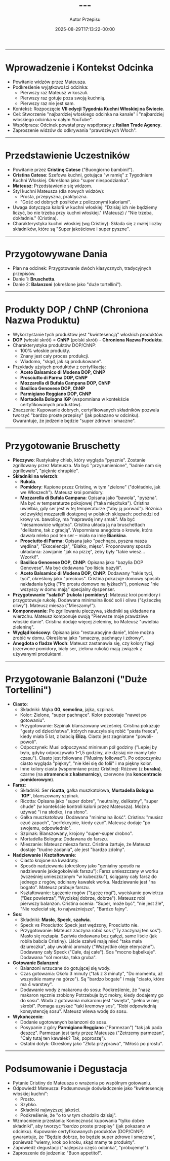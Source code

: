 ﻿---
draft: true
title: "---"
author: "Autor Przepisu"
recipe_image: images/recipe-headers/default.avif
date: 2025-08-29T17:13:22-00:00
categories: ["sniadania"]
tags: ["draft"]
tagline: "Przepis do sformatowania"
servings: 4
prep_time: 15
cook: true
cook_time: 30
calories: 300
protein: 20
fat: 10
carbohydrate: 25
---
---

# Wprowadzenie i Kontekst Odcinka

*   Powitanie widzów przez Mateusza.
*   Podkreślenie wyjątkowości odcinka:
    *   Pierwszy raz Mateusz w koszuli.
    *   Pierwszy raz gotuje poza swoją kuchnią.
    *   Pierwszy raz nie jest sam.
*   Kontekst: Rozpoczęcie **VII edycji Tygodnia Kuchni Włoskiej na Świecie**.
*   Cel: Stworzenie "najbardziej włoskiego odcinka na kanale" i "najbardziej włoskiego odcinka w całym YouTube".
*   Współpraca: Odcinek powstał przy współpracy z **Italian Trade Agency**.
*   Zaproszenie widzów do odkrywania "prawdziwych Włoch".

---

# Przedstawienie Uczestników

*   Powitanie przez **Cristinę Catese** ("Buongiorno bambini!").
*   **Cristina Catese**: Szefowa kuchni, gotująca "w ramię" z Tygodniem Kuchni Włoskiej. Określona jako "super niespodzianka".
*   **Mateusz**: Przedstawienie się widzom.
*   Styl kuchni Mateusza (dla nowych widzów):
    *   Prosta, przepyszna, praktyczna.
    *   "Gość od dobrych posiłków z policzonymi kaloriami".
*   Uwaga dotycząca kalorii w kuchni włoskiej: "Dzisiaj ich nie będziemy liczyć, bo nie trzeba przy kuchni włoskiej." (Mateusz) / "Nie trzeba, dokładnie." (Cristina).
*   Charakterystyka kuchni włoskiej (wg Cristiny): Składa się z małej liczby składników, które są "Super jakościowe i super pyszne".

---

# Przygotowywane Dania

*   Plan na odcinek: Przygotowanie dwóch klasycznych, tradycyjnych przepisów.
*   Danie 1: **Bruschetta**.
*   Danie 2: **Balanzoni** (określone jako "duże tortellini").

---

# Produkty DOP / ChNP (Chroniona Nazwa Produktu)

*   Wykorzystanie tych produktów jest "kwintesencją" włoskich produktów.
*   **DOP** (włoski skrót) = **ChNP** (polski skrót) - **Chroniona Nazwa Produktu**.
*   Charakterystyka produktów DOP/ChNP:
    *   100% włoskie produkty.
    *   Znany jest cały proces produkcji.
    *   Wiadomo, "skąd, jak są produkowane".
*   Przykłady użytych produktów z certyfikacją:
    *   **Aceto Balsamico di Modena DOP, ChNP**
    *   **Prosciutto di Parma DOP, ChNP**
    *   **Mozzarella di Bufala Campana DOP, ChNP**
    *   **Basilico Genovese DOP, ChNP**
    *   **Parmigiano Reggiano DOP, ChNP**
    *   **Mortadella Bologna IGP** (wspomniana w kontekście certyfikowanych produktów).
*   Znaczenie: Kupowanie dobrych, certyfikowanych składników pozwala tworzyć "bardzo proste przepisy" (jak pokazano w odcinku). Gwarantuje, że jedzenie będzie "super zdrowe i smaczne".

---

# Przygotowanie Bruschetty

*   **Pieczywo**: Rustykalny chleb, który wygląda "pysznie". Zostanie zgrillowany przez Mateusza. Ma być "przyrumienione", "ładnie nam się zgrillowało", "pięknie chrupkie".
*   **Składniki na wierzch**:
    *   **Rukola**.
    *   **Pomidory**: Kupione przez Cristinę, w tym "zielone" ("dokładnie, jak we Włoszech"). Mateusz kroi pomidory.
    *   **Mozzarella di Bufala Campana**: Opisana jako "bawola", "pyszna". Ma być w temperaturze pokojowej ("taka mięcituka"). Cristina uwielbia, gdy ser jest w tej temperaturze ("aby ją porwać"). Różnica od zwykłej mozzarelli dostępnej w polskich sklepach: pochodzi od krowy vs. bawolicy, ma "naprawdę inny smak". Ma być "niesamowicie wilgotna". Cristina układa ją na bruschettach "delikatne, tak z gracją". Wspomniana anegdota o krowie, która dawała mleko pod ten ser – miała na imię **Biankina**.
    *   **Prosciutto di Parma**: Opisana jako "pachnąca, pyszna nasza wędlina", "Ekscelencja", "Białko, mięso". Proponowany sposób układania: zawijanie "jak na pizzę", żeby były "takie wiesz... Wzorki!".
    *   **Basilico Genovese DOP, ChNP**: Opisana jako "bazylia DOP Genovese". Ma być dodawana "po liściu bazylii".
    *   **Aceto Balsamico di Modena DOP, ChNP**: Dodawany "takie tyci, tyci", określony jako "precious". Cristina pokazuje domowy sposób nakładania łyżką ("Po prostu domowo na łyżkach"), ponieważ "nie wszyscy w domu mają" specjalny dyspenser.
*   **Przygotowanie "sałatki" (rukola i pomidory)**: Mateusz kroi pomidory i przygotowuje rukolę. Dodawana minimalna ilość soli i oliwa ("Łyżeczkę oliwy"). Mateusz miesza ("Mieszamy!").
*   **Komponowanie**: Po zgrillowaniu pieczywa, składniki są układane na wierzchu. Mateusz komponuje swoją "Pierwsze moje prawdziwe włoskie danie". Cristina dodaje więcej zieleniny, bo Mateusz "uwielbia zieleninę".
*   **Wygląd końcowy**: Opisana jako "restauracyjne danie", które można zrobić w domu. Określona jako "smaczny, pachnący i zdrowy".
*   **Anegdota o fladze Włoch**: Mateusz zastanawia się, czy kolory flagi (czerwone pomidory, biały ser, zielona rukola) mają związek z używanymi produktami.

---

# Przygotowanie Balanzoni ("Duże Tortellini")

*   **Ciasto**:
    *   Składniki: Mąka **00**, **semolina**, jajka, szpinak.
    *   Kolor: Zielone, "super pachnące". Kolor pozostaje "nawet po gotowaniu".
    *   Przygotowanie: Szpinak blanszowany wcześniej. Cristina pokazuje "gesty od dzieciństwa", których nauczyła się robić "pasta fresca", kiedy miała 5 lat, z babcią **Elizą**. Ciasto jest zagniatane "powoli-powoli".
    *   Odpoczynek: Musi odpoczywać minimum pół godziny ("Lepiej by było, gdyby odpoczywało 1-1,5 godziny, ale dzisiaj nie mamy tyle czasu"). Ciasto jest foliowane ("Musimy foliować"). Po odpoczynku ciasto wygląda "piękny", "nie klei się do folii" i ma piękny kolor.
    *   Inne kolory ciasta (wspomniane przez Cristinę): Różowe (z **buraka**), czarne (na **atramencie z kałamarnicy**), czerwone (na **koncentracie pomidorowym**).
*   **Farsz**:
    *   Składniki: Ser **ricotta**, gałka muszkatołowa, **Mortadella Bologna 'IGP'**, blanszowany szpinak.
    *   Ricotta: Opisana jako "super dobre", "neutralny, delikatny", "super chude" (w kontekście kontroli kalorii przez Mateusza). Można używać "i na słodko, i na słono".
    *   Gałka muszkatołowa: Dodawana "minimalna ilość". Cristina: "musisz czuć zapach", "perfekcyjnie, kiedy czuć". Mateusz dodaje "po swojemu, odpowiednio".
    *   Szpinak: Blanszowany, krojony "super-super drobno".
    *   Mortadella Bologna: Dodawana do farszu.
    *   Mieszanie: Mateusz miesza farsz. Cristina żartuje, że Mateusz dostaje "trudne zadania", ale jest "bardzo zdolny".
*   **Nadziewanie i Kształtowanie**:
    *   Ciasto krojone na kwadraty.
    *   Sposób nadziewania (określony jako "genialny sposób na nadziewanie jakiegokolwiek farszu"): Farsz umieszczany w worku (wcześniej umieszczonym "w kubeczku"), ściągany cały farsz do jednego z rogów, odcinany kawałek worka. Nadziewanie jest "na bogato". Mateusz próbuje farszu.
    *   Kształtowanie: Łączenie rogów ("Łączę rogi"), wyciskanie powietrza ("Bez powietrza", "Wyciskaj dobrze, dobrze"). Mateusz robi pierwszy balanzon. Cristina ocenia: "Super, może być", "nie jest źle", "Nie rozleciał się, to najważniejsze", "Bardzo fajny".
*   **Sos**:
    *   Składniki: **Masło**, **Speck**, **szałwia**.
    *   Speck vs Prosciutto: Speck jest wędzony, Prosciutto nie.
    *   Przygotowanie: Mateusz zaczyna robić sos ("Ty zaczynaj ten sos"). Masło się roztapia. Szałwia dodawana bez gałęzi, same liście (jak robiła babcia Cristiny). Liście szałwii mają mieć "taka mała dziureczka", aby uwolnić aromaty ("Wszystkie oleje eteryczne"). Dodawany cały Speck ("Całe, daj całe"). Sos "mocno bąbelkuje". Dodawana "sól morska, taka gruba".
*   **Gotowanie Balanzoni**:
    *   Balanzoni wrzucane do gotującej się wody.
    *   Czas gotowania: Około 3 minuty ("tak z 3 minuty", "Do momentu, aż wszystkie mamy na górze"). Są "bardzo bogate" i mają "ciasto, które ma 4 warstwy".
    *   Dodawanie wody z makaronu do sosu: Podkreślenie, że "nasz makaron ręcznie zrobiony Potrzebuje być mokry, kiedy dodajemy go do sosu". Woda z gotowania makaronu jest "święta", "pełno w niej skrobi". Pomaga uzyskać "taki kremowy sos", "Robi odpowiednią konsystencję sosu". Mateusz wlewa wodę do sosu.
*   **Wykończenie**:
    *   Dodanie ugotowanych balanzoni do sosu.
    *   Posypanie z góry **Parmigiano Reggiano** ("Parmezan") "tak jak pada deszcz". Parmezan jest tarty przez Mateusza ("Zetrzemy parmezan", "Cały tutaj ten kawałek? Tak, poproszę").
    *   Ostatni dotyk: Określony jako "Złota przyprawa", "Miłość po prostu".

---

# Podsumowanie i Degustacja

*   Pytanie Cristiny do Mateusza o wrażenia po wspólnym gotowaniu.
*   Odpowiedź Mateusza: Podsumowuje doświadczenie jako "kwintesencję włoskiej kuchni":
    *   Prosto.
    *   Szybko.
    *   Składniki najwyższej jakości.
    *   Podkreślenie, że "o to w tym chodziło dzisiaj".
*   Wzmocnienie przesłania: Konieczność kupowania "tylko dobre składniki", aby tworzyć "bardzo proste przepisy" (jak pokazano w odcinku). Kupowanie certyfikowanych produktów (DOP/ChNP) gwarantuje, że "Będzie dobrze, bo będzie super zdrowe i smaczne", ponieważ "wiemy, krok po kroku, skąd mamy te produkty".
*   Zapowiedź degustacji ("najlepsza część odcinka", "próbujemy!").
*   Zaproszenie do jedzenia: "Buon appetito!".